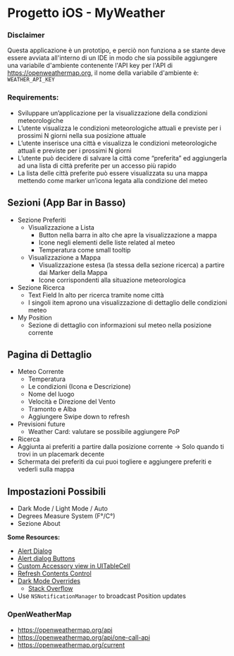 # Progetto iOS - MyWeather

### Disclaimer 
Questa applicazione è un prototipo, 
e perciò non funziona a se stante deve essere avviata all'interno di un IDE in modo
che sia possibile aggiungere una variabile d'ambiente contenente l'API key per l'API di 
https://openweathermap.org, il nome della variabile d'ambiente è: `WEATHER_API_KEY`

### Requirements:
- Sviluppare un’applicazione per la visualizzazione della condizioni meteorologiche
- L’utente visualizza le condizioni meteorologiche attuali e previste per i prossimi N giorni nella sua posizione attuale
- L’utente inserisce una città e visualizza le condizioni meteorologiche attuali e previste per i prossimi N giorni
- L’utente può decidere di salvare la città come “preferita” ed aggiungerla ad una lista di città preferite per un accesso più rapido
- La lista delle città preferite può essere visualizzata su una mappa mettendo come marker un’icona legata alla condizione del meteo


## Sezioni (App Bar in Basso)
- Sezione Preferiti
  - Visualizzazione a Lista 
    - Button nella barra in alto che apre la visualizzazione a mappa
    - Icone negli elementi delle liste related al meteo
    - Temperatura come small tooltip
  - Visualizzazione a Mappa
    - Visualizzazione estesa (la stessa della sezione ricerca) a partire dai Marker della Mappa
    - Icone corrispondenti alla situazione meteorologica
- Sezione Ricerca
  - Text Field In alto per ricerca tramite nome città
  - I singoli item aprono una visualizzazione di dettaglio delle condizioni meteo
- My Position
  - Sezione di dettaglio con informazioni sul meteo nella posizione corrente
  
## Pagina di Dettaglio
- Meteo Corrente
  - Temperatura
  - Le condizioni (Icona e Descrizione)
  - Nome del luogo
  - Velocità e Direzione del Vento
  - Tramonto e Alba
  - Aggiungere Swipe down to refresh
- Previsioni future
  - Weather Card: valutare se possibile aggiungere PoP
- Ricerca
- Aggiunta ai preferiti a partire dalla posizione corrente -> Solo quando ti trovi in un placemark decente
- Schermata dei preferiti da cui puoi togliere e aggiungere preferiti e vederli sulla mappa

## Impostazioni Possibili
- Dark Mode / Light Mode / Auto
- Degrees Measure System (F°/C°)
- Sezione About
<!--- N Giorni di Stima visualizzata-->

**Some Resources:**
- [Alert Dialog](https://stackoverflow.com/questions/4988564/how-to-implement-a-pop-up-dialog-box-in-ios)
- [Alert dialog Buttons](https://stackoverflow.com/questions/24022479/how-would-i-create-a-uialertview-in-swift/33340757#33340757)
- [Custom Accessory view in UITableCell](https://stackoverflow.com/questions/30708818/ios-xcodehow-to-add-accessory-view-to-custom-cell)
- [Refresh Contents Control](https://developer.apple.com/design/human-interface-guidelines/ios/controls/refresh-content-controls/)
- [Dark Mode Overrides](https://developer.apple.com/documentation/uikit/appearance_customization/supporting_dark_mode_in_your_interface/choosing_a_specific_interface_style_for_your_ios_app?language=objc)
  - [Stack Overflow](https://stackoverflow.com/questions/66391172/how-to-change-app-theme-light-dark-programmatically-in-swift-5)
- Use `NSNotificationManager` to broadcast Position updates

### OpenWeatherMap
  - https://openweathermap.org/api
  - https://openweathermap.org/api/one-call-api
  - https://openweathermap.org/current

